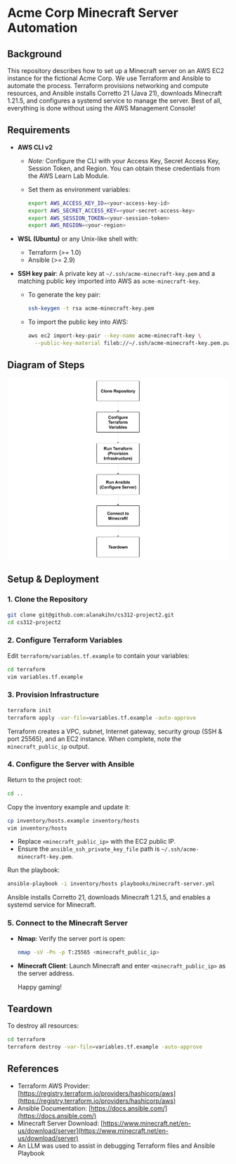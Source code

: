 # Acme Corp Minecraft Server Automation

## Background

This repository describes how to set up a Minecraft server on an AWS EC2 instance for the fictional Acme Corp. We use Terraform and Ansible to automate the process. Terraform provisions networking and compute resources, and Ansible installs Corretto 21 (Java 21), downloads Minecraft 1.21.5, and configures a systemd service to manage the server. Best of all, everything is done without using the AWS Management Console!

## Requirements

* **AWS CLI v2**

  * *Note:* Configure the CLI with your Access Key, Secret Access Key, Session Token, and Region. You can obtain these credentials from the AWS Learn Lab Module.
  * Set them as environment variables:

    ```bash
    export AWS_ACCESS_KEY_ID=<your-access-key-id>
    export AWS_SECRET_ACCESS_KEY=<your-secret-access-key>
    export AWS_SESSION_TOKEN=<your-session-token>
    export AWS_REGION=<your-region>
    ```
* **WSL (Ubuntu)** or any Unix-like shell with:

  * Terraform (>= 1.0)
  * Ansible (>= 2.9)
* **SSH key pair**: A private key at `~/.ssh/acme-minecraft-key.pem` and a matching public key imported into AWS as `acme-minecraft-key`.

  * To generate the key pair:

    ```bash
    ssh-keygen -t rsa acme-minecraft-key.pem
    ```
  * To import the public key into AWS:

    ```bash
    aws ec2 import-key-pair --key-name acme-minecraft-key \
      --public-key-material fileb://~/.ssh/acme-minecraft-key.pem.pub
    ```

## Diagram of Steps

![Steps Diagram](./screenshots/cs312-project2-diagram.png)

## Setup & Deployment

### 1. Clone the Repository

```bash
git clone git@github.com:alanakihn/cs312-project2.git
cd cs312-project2
```

### 2. Configure Terraform Variables

Edit `terraform/variables.tf.example` to contain your variables:

```bash
cd terraform
vim variables.tf.example
```

### 3. Provision Infrastructure

```bash
terraform init
terraform apply -var-file=variables.tf.example -auto-approve
```

Terraform creates a VPC, subnet, Internet gateway, security group (SSH & port 25565), and an EC2 instance. When complete, note the `minecraft_public_ip` output.

### 4. Configure the Server with Ansible

Return to the project root:

```bash
cd ..
```

Copy the inventory example and update it:

```bash
cp inventory/hosts.example inventory/hosts
vim inventory/hosts
```

* Replace `<minecraft_public_ip>` with the EC2 public IP.
* Ensure the `ansible_ssh_private_key_file` path is `~/.ssh/acme-minecraft-key.pem`.

Run the playbook:

```bash
ansible-playbook -i inventory/hosts playbooks/minecraft-server.yml
```

Ansible installs Corretto 21, downloads Minecraft 1.21.5, and enables a systemd service for Minecraft.

### 5. Connect to the Minecraft Server

* **Nmap**: Verify the server port is open:

  ```bash
  nmap -sV -Pn -p T:25565 <minecraft_public_ip>
  ```
* **Minecraft Client**: Launch Minecraft and enter `<minecraft_public_ip>` as the server address. 

  Happy gaming!

## Teardown

To destroy all resources:

```bash
cd terraform
terraform destroy -var-file=variables.tf.example -auto-approve
```

## References

* Terraform AWS Provider: [https://registry.terraform.io/providers/hashicorp/aws](https://registry.terraform.io/providers/hashicorp/aws)
* Ansible Documentation: [https://docs.ansible.com/](https://docs.ansible.com/)
* Minecraft Server Download: [https://www.minecraft.net/en-us/download/server](https://www.minecraft.net/en-us/download/server)
* An LLM was used to assist in debugging Terraform files and Ansible Playbook

